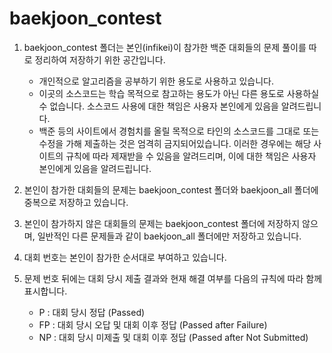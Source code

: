 # baekjoon_contest

1. baekjoon_contest 폴더는 본인(infikei)이 참가한 백준 대회들의 문제 풀이를 따로 정리하여 저장하기 위한 공간입니다.

    * 개인적으로 알고리즘을 공부하기 위한 용도로 사용하고 있습니다.
    * 이곳의 소스코드는 학습 목적으로 참고하는 용도가 아닌 다른 용도로 사용하실 수 없습니다. 소스코드 사용에 대한 책임은 사용자 본인에게 있음을 알려드립니다.
    * 백준 등의 사이트에서 경험치를 올릴 목적으로 타인의 소스코드를 그대로 또는 수정을 가해 제출하는 것은 엄격히 금지되어있습니다. 이러한 경우에는 해당 사이트의 규칙에 따라 제재받을 수 있음을 알려드리며, 이에 대한 책임은 사용자 본인에게 있음을 알려드립니다.

2. 본인이 참가한 대회들의 문제는 baekjoon_contest 폴더와 baekjoon_all 폴더에 중복으로 저장하고 있습니다.

3. 본인이 참가하지 않은 대회들의 문제는 baekjoon_contest 폴더에 저장하지 않으며, 일반적인 다른 문제들과 같이 baekjoon_all 폴더에만 저장하고 있습니다.

4. 대회 번호는 본인이 참가한 순서대로 부여하고 있습니다.

5. 문제 번호 뒤에는 대회 당시 제출 결과와 현재 해결 여부를 다음의 규칙에 따라 함께 표시합니다.

    * P : 대회 당시 정답 (Passed)
    * FP : 대회 당시 오답 및 대회 이후 정답 (Passed after Failure)
    * NP : 대회 당시 미제출 및 대회 이후 정답 (Passed after Not Submitted)
